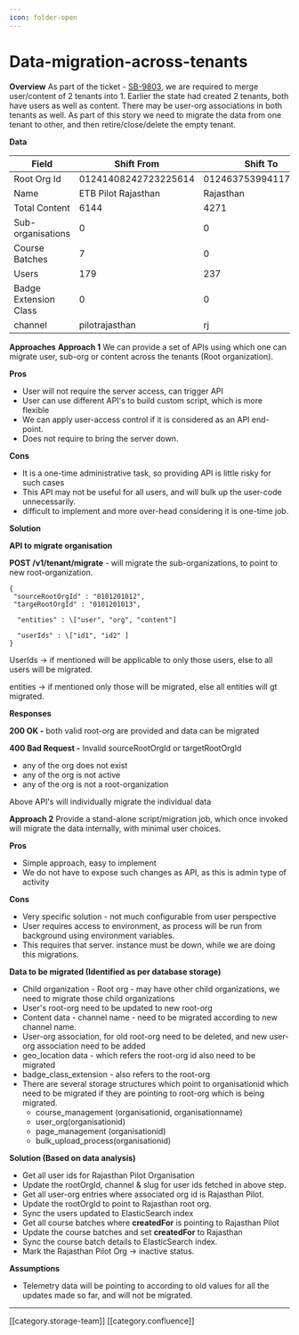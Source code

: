 ```yaml
---
icon: folder-open
---
```


# Data-migration-across-tenants

**Overview** As part of the ticket - [SB-9803](https://project-sunbird.atlassian.net/browse/SB-9803?oldIssueView=true), we are required to merge user/content of 2 tenants into 1. Earlier the state had created 2 tenants, both have users as well as content. There may be user-org associations in both tenants as well. As part of this story we need to migrate the data from one tenant to other, and then retire/close/delete the empty tenant.

**Data**

| Field                 | Shift From           | Shift To             |
| --------------------- | -------------------- | -------------------- |
| Root Org Id           | 01241408242723225614 | 01246375399411712074 |
| Name                  | ETB Pilot Rajasthan  | Rajasthan            |
| Total Content         | 6144                 | 4271                 |
| Sub-organisations     | 0                    | 0                    |
| Course Batches        | 7                    | 0                    |
| Users                 | 179                  | 237                  |
| Badge Extension Class | 0                    | 0                    |
| channel               | pilotrajasthan       | rj                   |

**Approaches** **Approach 1** We can provide a set of APIs using which one can migrate user, sub-org or content across the tenants (Root organization).

**Pros**

* User will not require the server access, can trigger API
* User can use different API's to build custom script, which is more flexible
* We can apply user-access control if it is considered as an API end-point.
* Does not require to bring the server down.

**Cons**

* It is a one-time administrative task, so providing API is little risky for such cases
* This API may not be useful for all users, and will bulk up the user-code unnecessarily.
* difficult to implement and more over-head considering it is one-time job.

**Solution**

**API to migrate organisation**

**POST /v1/tenant/migrate** - will migrate the sub-organizations, to point to new root-organization.

```
{
 "sourceRootOrgId" : "0101201012",
 "targeRootOrgId" : "0101201013",

  "entities" : \["user", "org", "content"]

  "userIds" : \["id1", "id2" ]
}
```

UserIds → if mentioned will be applicable to only those users, else to all users will be migrated.

entities → if mentioned only those will be migrated, else all entities will gt migrated.

**Responses**

**200 OK -** both valid root-org are provided and data can be migrated

**400 Bad Request -** Invalid sourceRootOrgId or targetRootOrgId

* any of the org does not exist
* any of the org is not active
* any of the org is not a root-organization

Above API's will individually migrate the individual data

**Approach 2** Provide a stand-alone script/migration job, which once invoked will migrate the data internally, with minimal user choices.

**Pros**

* Simple approach, easy to implement
* We do not have to expose such changes as API, as this is admin type of activity

**Cons**

* Very specific solution - not much configurable from user perspective
* User requires access to environment, as process will be run from background using environment variables.
* This requires that server. instance must be down, while we are doing this migrations.

**Data to be migrated (Identified as per database storage)**

* Child organization - Root org - may have other child organizations, we need to migrate those child organizations
* User's root-org need to be updated to new root-org
* Content data - channel name - need to be migrated according to new channel name.
* User-org association, for old root-org need to be deleted, and new user-org association need to be added
* geo\_location data - which refers the root-org id also need to be migrated
* badge\_class\_extension - also refers to the root-org
* There are several storage structures which point to organisationid which need to be migrated if they are pointing to root-org which is being migrated.
  * course\_management (organisationid, organisationname)
  * user\_org(organisationid)
  * page\_management (organisationid)
  * bulk\_upload\_process(organisationid)

**Solution (Based on data analysis)**

* Get all user ids for Rajasthan Pilot Organisation
* Update the rootOrgId, channel & slug for user ids fetched in above step.
* Get all user-org entries where associated org id is Rajasthan Pilot.
* Update the rootOrgId to point to Rajasthan root org.
* Sync the users updated to ElasticSearch index
* Get all course batches where **createdFor** is pointing to Rajasthan Pilot
* Update the course batches and set **createdFor** to Rajasthan
* Sync the course batch details to ElasticSearch index.
* Mark the Rajasthan Pilot Org → inactive status.

**Assumptions**

* Telemetry data will be pointing to according to old values for all the updates made so far, and will not be migrated.

***

\[\[category.storage-team]] \[\[category.confluence]]
